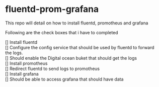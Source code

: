 # fluentd-prom-grafana
This repo will detail on how to install fluentd, promotheus and grafana 

Following are the check boxes that i have to completed

[] Install fluentd <br />
[] Configure the config service that should be used by fluentd to forward the logs. <br />
[] Should enable the Digital ocean buket that should get the logs <br />
[] Install promotheus  <br />
[] Redirect fluentd to send logs to promotheus <br />
[] Install grafana <br />
[] Should be able to access grafana that should have data
